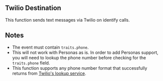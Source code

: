 ## Twilio Destination
This function sends text messages via Twilio on identify calls. 

## Notes
* The event must contain `traits.phone`. 
* This will not work with Personas as is. In order to add Personas support, you will need to lookup the phone number before checking for the `traits.phone` field.
* This function supports any phone number format that successfully returns from [Twilio's lookup service](https://www.twilio.com/docs/lookup).
